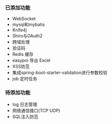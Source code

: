 ### 已添加功能
 - WebSocket
 - mysql和mybatis
 - Knife4j
 - Shiro与OAuth2
 - 跨域处理
 - 验证码
 - Redis 缓存
 - easypoi 导出 Excel
 - XSS防范
 - 集成spring-boot-starter-validation进行参数校验
 - job 定时任务

### 待添加功能
 - log 日志管理
 - 网络通信接口(TCP UDP)
 - SQL注入防范